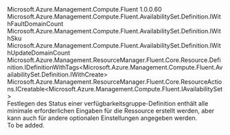 <Type Name="IWithCreate" FullName="Microsoft.Azure.Management.Compute.Fluent.AvailabilitySet.Definition.IWithCreate">
  <TypeSignature Language="C#" Value="public interface IWithCreate : Microsoft.Azure.Management.Compute.Fluent.AvailabilitySet.Definition.IWithFaultDomainCount, Microsoft.Azure.Management.Compute.Fluent.AvailabilitySet.Definition.IWithSku, Microsoft.Azure.Management.Compute.Fluent.AvailabilitySet.Definition.IWithUpdateDomainCount, Microsoft.Azure.Management.ResourceManager.Fluent.Core.Resource.Definition.IDefinitionWithTags&lt;Microsoft.Azure.Management.Compute.Fluent.AvailabilitySet.Definition.IWithCreate&gt;, Microsoft.Azure.Management.ResourceManager.Fluent.Core.ResourceActions.ICreatable&lt;Microsoft.Azure.Management.Compute.Fluent.IAvailabilitySet&gt;" />
  <TypeSignature Language="ILAsm" Value=".class public interface auto ansi abstract IWithCreate implements class Microsoft.Azure.Management.Compute.Fluent.AvailabilitySet.Definition.IWithFaultDomainCount, class Microsoft.Azure.Management.Compute.Fluent.AvailabilitySet.Definition.IWithSku, class Microsoft.Azure.Management.Compute.Fluent.AvailabilitySet.Definition.IWithUpdateDomainCount, class Microsoft.Azure.Management.ResourceManager.Fluent.Core.Resource.Definition.IDefinitionWithTags`1&lt;class Microsoft.Azure.Management.Compute.Fluent.AvailabilitySet.Definition.IWithCreate&gt;, class Microsoft.Azure.Management.ResourceManager.Fluent.Core.ResourceActions.ICreatable`1&lt;class Microsoft.Azure.Management.Compute.Fluent.IAvailabilitySet&gt;, class Microsoft.Azure.Management.ResourceManager.Fluent.Core.ResourceActions.IIndexable" />
  <TypeSignature Language="DocId" Value="T:Microsoft.Azure.Management.Compute.Fluent.AvailabilitySet.Definition.IWithCreate" />
  <TypeSignature Language="VB.NET" Value="Public Interface IWithCreate&#xA;Implements ICreatable(Of IAvailabilitySet), IDefinitionWithTags(Of IWithCreate), IWithFaultDomainCount, IWithSku, IWithUpdateDomainCount" />
  <TypeSignature Language="F#" Value="type IWithCreate = interface&#xA;    interface ICreatable&lt;IAvailabilitySet&gt;&#xA;    interface IIndexable&#xA;    interface IDefinitionWithTags&lt;IWithCreate&gt;&#xA;    interface IWithUpdateDomainCount&#xA;    interface IWithFaultDomainCount&#xA;    interface IWithSku" />
  <AssemblyInfo>
    <AssemblyName>Microsoft.Azure.Management.Compute.Fluent</AssemblyName>
    <AssemblyVersion>1.0.0.60</AssemblyVersion>
  </AssemblyInfo>
  <Interfaces>
    <Interface>
      <InterfaceName>Microsoft.Azure.Management.Compute.Fluent.AvailabilitySet.Definition.IWithFaultDomainCount</InterfaceName>
    </Interface>
    <Interface>
      <InterfaceName>Microsoft.Azure.Management.Compute.Fluent.AvailabilitySet.Definition.IWithSku</InterfaceName>
    </Interface>
    <Interface>
      <InterfaceName>Microsoft.Azure.Management.Compute.Fluent.AvailabilitySet.Definition.IWithUpdateDomainCount</InterfaceName>
    </Interface>
    <Interface>
      <InterfaceName>Microsoft.Azure.Management.ResourceManager.Fluent.Core.Resource.Definition.IDefinitionWithTags&lt;Microsoft.Azure.Management.Compute.Fluent.AvailabilitySet.Definition.IWithCreate&gt;</InterfaceName>
    </Interface>
    <Interface>
      <InterfaceName>Microsoft.Azure.Management.ResourceManager.Fluent.Core.ResourceActions.ICreatable&lt;Microsoft.Azure.Management.Compute.Fluent.IAvailabilitySet&gt;</InterfaceName>
    </Interface>
  </Interfaces>
  <Docs>
    <summary>
            Festlegen des Status einer verfügbarkeitsgruppe-Definition enthält alle minimale erforderlichen Eingaben für die Ressource erstellt werden, aber kann auch für andere optionalen Einstellungen angegeben werden.
            </summary>
    <remarks>To be added.</remarks>
  </Docs>
  <Members />
</Type>